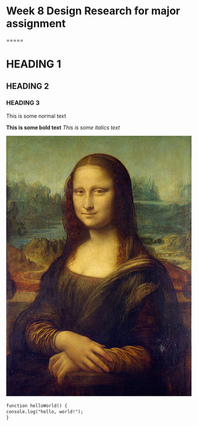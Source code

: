 # Week 8 Design Research for major assignment
=====

# HEADING 1

## HEADING 2

### HEADING 3

This is some normal text

**This is some bold text**
*This is some italics text*

![An image of Mona Lisa](Mona_Lisa_by_Leonardo_da_Vinci_500_x_700.jpg)

```
function helloWorld() {
console.log("hello, world!");
}